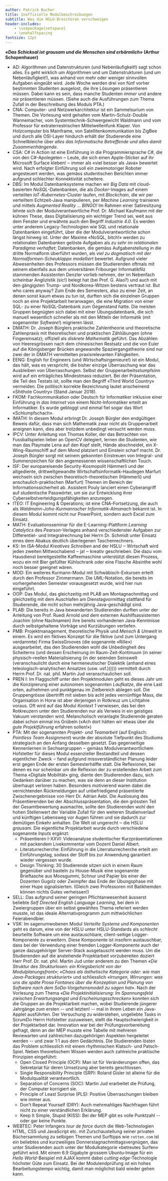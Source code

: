 ```yaml
---
author: Patrick Bucher
title: Inoffizielle Modulbeschreibungen 
subtitle: Was die HSLU-Broschüren verschweigen
header-includes:
    - \usepackage{setspace}
    - \onehalfspacing
fontsize: 12pt
---
```


**_«Das Schicksal ist grausam und die Menschen sind erbärmlich»_ (Arthur
Schopenhauer)**

- AD: Algorithmen und Datenstrukturen (und Nebenläufigkeit!) sagt schon alles.
  Es geht wirklich um Algorithmen und um Datenstrukturen (und um
  Nebenläufigkeit!), was anhand von mehr oder weniger sinnvollen Aufgaben
  eingeübt wird. Jede Woche werden drei von fünf vorher bestimmten Studenten
  ausgelost, die ihre Lösungen präsentieren müssen. Dabei kann es sein, dass
  manche Studenten _immer_ und andere _nie_ präsentieren müssen. (Siehe auch die
  Ausführungen zum Thema Zufall in der Beschreibung des Moduls PTA.)
- CNA: Computer- und Netzwerkarchitektur ist ein Sammelsurium von Themen. Die
  Vorlesung wird gehalten vom Martin-Schulz-Double Wannemacher, vom
  Systemtechnik-Schwergewicht Waldmann und vom Professor für extraterrestrischen
  Mittelwellenfunk Klaper. Von Holzcomputer bis Mainframe, von
  Satellitenkommunikation bis ZigBee und durch alle OSI-Layer hindurch erhält
  der Studierende eine Schnellbleiche über _alles das Informatische Betreffende
  und alles damit Zusammenhängende_.
- CSA: C# in Action ist eine Einführung in die Programmiersprache C#, die von
  den C#-Apolegeten ‒ Leute, die sich einen Apple-Sticker auf ihr Microsoft
  Surface kleben! ‒ immer als «viel besser als Java» bewertet wird. Nach
  erfolgter Einführung soll ein zweimotoriger Roboter angesteuert werden, was
  gemäss studentischen Berichten immer aufgrund schlechter Konnektivität
  scheitere.
- DBS: Im Modul Datenbanksysteme machen wir _Big Data_ mit cloud-basierten
  _NoSQL_-Datenbanken, die als _Docker_-Images auf einem verteilten
  _IoT_-_Kubernetes_-Cluster laufen, mit _Blockchain_, die wir per verteiltem
  Echtzeit-Java manipulieren, per _Machine Learning_ trainieren und mittels
  _Augmented Reality_ ... _BINGO!_ Im Rahmen einer Satiresitzung lehnte sich
  der Modulverantwortliche Prof. Dr. Michael Kaufmann mit der kühnen These, dass
  Digitalisierung ein wichtiger Trend sei, weit aus dem Fenster und erwähnte
  auch den Begriff _Industrie 4.0_. Es werden unter anderem Legacy-Technologien wie SQL
  und relationale Datenbanken eingeführt, über die der Modulverantwortliche
  schon längst hinweg ist. Unter der Maxime «NoSQL, bitch!» werden zu
  relationalen Datenbanken gelöste Aufgaben als _zu sehr im relationalen
  Paradigma verhaftet_; Datenbanken, die gemäss Aufgabenstellung in die dritte
  Normalform überführt wurden, als _viel zu dogmatisch mit der
  Normalformen-Scheuklappe modelliert_ bewertet. Aufgrund vieler Abwesenheiten
  des Professors müssen die Studierenden oftmals mit seinem ebenfalls aus dem
  universitären Fribourger Informatikfilz stammenden Assistenten Denzler vorlieb
  nehmen, der im Nebenfach scheinbar Angli*zi*stik (sic!) belegt hat (bei Prof.
  G. Alao?) und auch mit den gängigsten Trump- und Nordkorea-Witzen bestens
  vertraut ist. But who cares anyway? Zum Ende des Semesters, also zu einer
  Zeit, an denen sonst kaum etwas zu tun ist, durften sich die einzelnen Gruppen
  noch an eine Projektarbeit heranwagen, die eine Migration von einer SQL- zu
  einer NoSQL-Datenbank zum Gegenstand hatte. Die meisten Gruppen begnügten sich
  dabei mit einer Übungsdatenbank, die sich manuell wesentlich schneller als
  mit den Mitteln der Informatik (mit sogenannter _Software_!) migrieren lässt.
- DMATH: Dr. Joseph Bürglers praktische Zahlentheorie und theoretische
  Zahlenpraxis mit theoretischen und praktischen Zählübungen (ohne
  Fingereinsatz); offiziell als _diskrete Mathematik_ geführt. Das Abzählen von
  Heeresgrössen nach dem chinesischen Restsatz und die von Euler auf die
  Königsberger Brücken angewandte Spaziergangstheorie sind nur zwei der in
  DMATH vermittelten praxisrelevanten Fähigkeiten.
- EENG: English for Engineers (und Wirtschaftsingenieure!) ist ein Modul, das
  hält, was es verspricht; die bisher einzige Überraschung war das Ausbleiben
  von Überraschungen. Selbst der Gruppenarbeitsstumpfsinn wird auf ein
  erträgliches Mindestmass reduziert. Bei der Präsentation, die Teil des
  Testats ist, sollte man den Begriff «Third World Country» vermeiden. Die
  politisch korrekte Bezeichnung lautet anscheinend «Shithole Country» (Stand
  Januar 2018).
- FKOM: Fachkommunikation oder Deutsch für Informatiker inklusive einer
  Einführung in _das Internet_ von einem Nicht-Informatiker erteilt an
  Informatiker. Es wurde gebloggt und einmal fiel sogar das Wort
  «Schlumpfschach».
- IMATH: In diesem Modul erbringt Dr. Joseph Bürgler den endgültigen Beweis
  dafür, dass man sich Mathematik zwar nicht als Gruppenarbeit aneignen kann,
  dies aber trotzdem unbedingt versucht werden muss.
- IPCV: Unter Anleitung von Thomas Koller, der das Betrachten von
  Fussballspielen lieber an OpenCV delegiert, lernen die Studenten, wie man das
  Playmate Lena auf den Kopf stellt, Hände abschneidet, ein X-Wing-Raumschiff
  auf dem Mond platziert und Einstein scharf macht. Dr. Joseph Bürgler sorgt
  mit seinem gekonnten Einstreuen von Integral- und Summenzeichen für den
  angemessenen wissenschaftlichen Touch.
- ISF: Der europareisende Security-Kosmopolit Hämmerli und der altgediente,
  drittweltgewandte Wirtschaftsinformatik-Haudegen Marfurt wechseln sich
  zwischen theoretisch-theoretischen (Hämmerli) und anschaulich-praktischen
  (Marfurt) Themen im Bereich der Informationssicherheit ab. Assistent Pouly
  lanciert einen Cyberangriff auf studentische Passwörter, um sie zur
  Entwicklung ihrer Cyberselbstverteidigungsfähigkeiten anzuregen.
- ITEO: IT Engineering & Operations; ist eine CNA-Fortsetzung, die auch als
  _Waldmann-Joho-Kurmannscher Informatik-Almanach_ bekannt ist. In diesem Modul
  kommt nicht nur PowerPoint, sondern auch Excel zum Einsatz.
- MATH: Evaluationsseminar für die E-Learning-Plattform _Learning Catalytics_
  des _Pearson_-Verlages anhand verschiedenster Aufgaben zur Differentiel- und
  Integralrechnung bei Herrn Dr. Schmidt unter Einsatz eines dem Abakus
  deutlich überlegenen Taschenrechners.
- KS: Im ISA-Modul _Kreatives Schreiben_ and der HSLU ‒ Wirtschaft wird jeden
  zweiten Mittwochabend ‒ ja! ‒ kreativ geschrieben. Die dazu vom Hausdienst
  bereitgestellte Kaffeemaschine unterstützt diesen Prozess, wozu ein mit Bier
  gefüllter Kühlschrank oder eine Flasche Absinthe wohl noch besser geeignet
  wären.
- MOD: Ein weiteres Kurmann-Modul mit Schwäbisch-Exkursen erteilt durch den
  Professor Zimmermann. Die UML-Notation, die bereits im vorhergehenden
  Semester vorausgesetzt wurde, wird hier nun eingeführt.
- OOP: Das Modul, das gleichzeitig mit PLAB am Montagnachmittag und
  gleichzeitig mit dem Auschlafen am Dienstagvormittag stattfand für
  Studierende, die nicht schon mehrjährig Java-geschädigt sind.
- PLAB: Die bereits in Java bewanderten Studierenden durften unter der
  Anleitung von Prof. Ruedi Arnold und dem externen Aushilfsassistenten Joachim
  (ohne Nachnamen) ihre bereits vorhandenen Java-Kenntnisse durch
  selbstgehaltene Vorträge und Kurzübungen vertiefen.
- PMB: Projektmanagement, theoretische Physik und _Mensch & Umwelt_ in einem.
  Es wird ein fiktives Konzept für die fiktive (und zum Untergang verdammte)
  Firma SwissGrooves (die sogenannte «Rille») ausgearbeitet, das den
  Studierenden wohl die Unbedingheit des Scheiterns (und dessen Erscheinung im
  Raum-Zeit-Kontinuum (in seiner physisch-reellen Materialisierung (in der
  seienden Seinswelt (veranschaulicht durch eine hermeneutischer Dialektik
  (anhand eines teleologisch-analytischen Ansatzes (usw. usf.)))))) vermittelt
  durch Herrn Prof. Dr. nat. phil. Martin Jud veranschaulichen soll.
- PREN I: Im Flaggschiff unter den Projektmodulen geht es dieses Jahr um die
  Konzipierung einer autonomen sogenannten _Laufkatze_, die eine Last orten,
  aufnehmen und punktgenau im Zielbereich ablegen soll. Die Gruppengrösse
  übertrifft mit sieben bis acht jedes vernünftige Mass, die Organisation in
  Horw ist aber derjenigen in Rotkreuz um Lichtjahre voraus. Oft wird auf das
  Modul _Kontext 1_ verwiesen, das bei den Rotkreuzern unter den Studierenden
  nur als Verweis in ein geistiges Vakuum verstanden wird. Melancholisch
  veranlagte Studierende geraten dabei schon einmal ins Grübeln («Ach dort
  hätten wir etwas über _die gute Projektführung_ erfahren sollen!»)
- PTA: Mit der sogenannten _Projekt- und Teamarbeit_ (auf Englisch: _Pointless
  Team Assignment_) wurde der absolute Tiefpunkt des Studiums strategisch an
  den Anfang desselben gesetzt. Das gegenseitige Kennenlernen in Sechsergruppen
  ‒ gemäss Modulverantwortlichem Hofstetter für dieses Modul essenzieller
  Bestandteil und dessen eigentlicher Zweck ‒ fand aufgrund missverständlicher
  Planung leider erst gegen Ende der ersten Semesterhälfte statt. Die
  Reflexionen, bei denen es nur scheinbar um die Reflexion der zu erstellenden
  Arbeit zum Thema «Digitale Mobilität» ging, diente den Studierenden dazu,
  sich Gedanken darüber zu machen, was sie denn an dieser Institution überhaupt
  verloren haben. Besonders motivierend waren dabei die vernichtenden
  Rückmeldungen auf unbefriedigend präsentierte Zwischenergebnisse von Herr Dr.
  Adrian Aebi. Die Auslosung des Präsentierenden bei der Abschlusspräsentation,
  die den grössten Teil der Gesamtbewertung ausmachte, sollte den Studierenden
  wohl den hohen Stellenwert der Variable Zufall für den weiteren
  Studienverlauf und künftigen Lebensweg vor Augen führen und sie dadurch zur
  demütigen Einkehr anhalten. Die Welt ist ungerecht ‒ die HSLU _grausam_. Die
  eigentliche Projektarbeit wurde durch verschiedene sogenannte _Inputs_
  ergänzt:
    - Präsentieren I-XXVI: Videoanalyse studentischer Kurzpräsentationen mit
      packendem Livekommentar vom Dozent Daniel Albert.
    - Literaturrecherche: Einführung in die Literraturrecherche erteilt am
      Einführungstag, sodass der Stoff bis zur Anwendung garantiert wieder
      vergessen wurde.
    - Design Thinking: 30 Studierende sitzen sich in einem Raum gegenüber und
      basteln zu House-Musik eine sogenannte Brieftasche aus Moosgummi, Schnur
      und Papier bis einer der Dozenten Gugolz oder Zwimpfer das Ende der
      Übungsphase mit einer Hupe signalisierten. (Gleich zwei Professoren mit
      Batikhemden können nichts Gutes verheissen!)
- SELL: Das aufgrund seiner geringen Pflichtanwesenheit äusserst beliebte _Self
  Directed English Language Learning_, bei dem in Zweiergruppen über ein selbst
  gewähltes Thema referiert werden musste, ist das ideale Alternativprogramm
  zum mittwöchlichen Feierabendbier.
- VSK: Im sagenumwobenen Modul _Verteilte Systeme und Komponenten_ geht es
  darum, eine von der HSLU unter HSLU-Standards als _schlecht_ beurteilte
  Software um eine austauschbare, client-seitige Logger-Komponente zu
  erweitern. Diese Komponente ist insofern austauschbar, dass bei der
  Verwendung einer fremden Logger-Komponente auch der ganze dazugehöriger
  Server-Stack ausgetauscht werden muss. Um die Studierenden auf die anstehende
  Projektarbeit vorzubereiten doziert Herr Prof. Dr. nat. phil.  Martin Jud
  unter anderem zu den Themen _«Die Struktur des Strukturlosen: ein
  Kriegsbericht von der Modulplanungsfront»_; _«Chaos als ästhetische Kategorie
  oder: wie man Java-Packages strukturiert»_ und schliesslich _«Irrungen,
  Wirrungen: was uns die späte Prosa Fontanes über die Konzeption und Planung
  von Software nach dem SoDa-Vorgehensmodell zu sagen hat»_. Nach der Vorlesung
  zum Thema _«Die Projektinitialisierung: Im Spannungsfeld zwischen
  Erwartungsangst und Erscheinungsschrecken»_ konnten sich die Gruppen an die
  Projektarbeit machen, wobei Studierende jüngerer Jahrgänge zum ersten -- und
  letzten! -- mal in ihrem Leben ein Java-Applet ausführten. Der Versuchung zu
  widerstehen, ungeliebte Tasks in ScrumDo Herrn Hofstetter zuzuweisen, stellt
  die Hauptschwierigkeit in der Projektarbeit dar. Innovation war bei der
  Prüfungsvorbereitung gefragt, denn an der MEP musste eine Tabelle mit
  mehreren Reviewarten und zahlreichen dazugehörigen Aspekten hergeleitet
  werden -- und zwar 1:1 aus dem Gedächtnis. Die Studierenden lösten das
  Problem schliesslich mit einem rhythmischen Klatsch- und Patsch-Spiel. Neben
  theoretischem Wissen werden auch zahlreiche praktische Prinzipien eingeführt:
    - Open Closed Principle (OCP): Man ist für Veränderungen offen, das
      Sekretariat für deren Umsetzung aber bereits geschlossen.
    - Single Responsibility Principle (SRP): Roland Gisler ist alleine für die
      Modulqualität verantwortlich.
    - Separation of Concerns (SOC): Martin Jud erarbeitet die Prüfung, der
      Computer korrigiert sie.
    - Principle of Least Surprise (PLS): Positive Überraschungen bleiben wie
      immer aus.
    - Don't Repeat Yourself (DRY): Auch mehrmahliges Nachfragen führt nicht zu
      einer verständlichen Erklärung.
    - Keep It Simple, Stupid (KISS): Bei der MEP gibt es volle Punktzahl --
      oder gar keine Punkte.
- WEBTEC: Peter Infangers _tour de force_ durch die Web-Technologien HTML, CSS
  und JavaScript etc. mit Zurschaustellung seiner privaten Büchersammlung zu
  selbigen Themen und Surftipps wie `rotten.com` ist ein beliebtes und
  kurzweiliges Donnerstagnachmittagsvergnügen, das unter Studierenden auch
  unter der Modulkategorie «betreutes Surfen» geführt wird. Mit einem 6.9
  Gigabyte grossem Ubuntu-Image für ein _Hello World_-Beispiel mit AJAX kommt
  dabei _cutting edge_-Technologie höchster Güte zum Einsatz. Bei der
  Modulendprüfung ist ein hohes Bearbeitungstempo wichtig, damit man möglichst
  bald wieder gehen kann.
